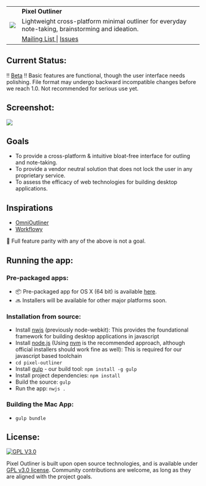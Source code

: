 <table>
  <tr>
    <td rowspan='3'>
      <img src="https://raw.githubusercontent.com/lorefnon/pixel-outliner/master/assets/icons/pxo_app_icon.png">
    </td>
    <td>
      <strong> Pixel Outliner </strong>
    </td>
  </tr>
  <tr>
    <td>
      Lightweight cross-platform minimal outliner for everyday note-taking, brainstorming and ideation.
    </td>  
  </tr>
  <tr>
    <td>
      <a href="https://groups.google.com/forum/#!forum/pixel-outliner"> Mailing List </a> | <a href="https://github.com/lorefnon/Pixel-Outliner/issues"> Issues </a>
    </td>
  </tr>
</table>

## Current Status:

:bangbang: [Beta](https://github.com/lorefnon/Pixel-Outliner/releases/tag/v1.0.0-beta) :bangbang: Basic features are functional, though the user interface needs polishing. File format may undergo backward incompatible changes
before we reach 1.0. Not recommended for serious use yet.

## Screenshot:

<img src="https://raw.githubusercontent.com/lorefnon/pixel-outliner/master/assets/screenshots/screenshot.png">

## Goals

- To provide a cross-platform & intuitive bloat-free interface for outling and note-taking.
- To provide a vendor neutral solution that does not lock the user in any proprietary service.
- To assess the efficacy of web technologies for building desktop applications.

## Inspirations

- [OmniOutliner](https://www.omnigroup.com/omnioutliner)
- [Workflowy](https://workflowy.com)

:no_entry_sign: Full feature parity with any of the above is not a goal.

## Running the app:

### Pre-packaged apps:

- :package: Pre-packaged app for OS X (64 bit) is available [here](https://drive.google.com/file/d/0B3dK9xtlYmhwdkV2cVlRakNKV2s/view?usp=sharing).
- :soon: Installers will be available for other major platforms soon.

### Installation from source:

- Install [nwjs](https://nwjs.io) (previously node-webkit): This provides the foundational framework for building desktop applications in javascript
- Install [node.js](https://nodejs.org) (Using [nvm](https://github.com/creationix/nvm) is the recommended approach, although official installers should work fine as well): This is required for our javascript based toolchain
- `cd pixel-outliner`
- Install [gulp](gulpjs.com) - our build tool: `npm install -g gulp`
- Install project dependencies: `npm install`
- Build the source: `gulp`
- Run the app: `nwjs .`

### Building the Mac App:

- `gulp bundle`

## License:

[![GPL V3.0](http://www.gnu.org/graphics/gplv3-127x51.png)](http://www.gnu.org/licenses/gpl-3.0.en.html)

Pixel Outliner is built upon open source technologies, and is available under [GPL v3.0 license](https://www.gnu.org/copyleft/gpl.html). Community contributions are welcome, as long as they are aligned with the project goals.
